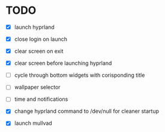 # TODO
- [x] launch hyprland
- [x] close login on launch
- [X] clear screen on exit
- [X] clear screen before launching hyprland 
- [ ] cycle through bottom widgets with corisponding title
- [ ] wallpaper selector
- [ ] time and notifications
- [X] change hyprland command to /dev/null for cleaner startup
- [X] launch mullvad


